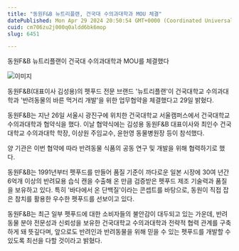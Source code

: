 ```yaml
---
title: "동원F&B 뉴트리플랜, 건국대 수의과대학과 MOU 체결"
datePublished: Mon Apr 29 2024 20:50:54 GMT+0000 (Coordinated Universal Time)
cuid: cm706zu2j000q0aldd6bk6mop
slug: 6451

---
```



동원F&B 뉴트리플랜이 건국대 수의과대학과 MOU를 체결했다

![이미지](https://cdn.hashnode.com/res/hashnode/image/upload/v1739260834125/778123d9-c447-42a3-b975-4685c5ba0c96.jpeg)

동원F&B(대표이사 김성용)의 펫푸드 전문 브랜드 '뉴트리플랜'이 건국대학교 수의과대학과 '반려동물의 바른 먹거리 개발'을 위한 업무협약을 체결했다고 29일 밝혔다.

동원F&B는 지난 26일 서울시 광진구에 위치한 건국대학교 서울캠퍼스에서 건국대학교 수의과대학과 협약식을 했다. 이날 협약식에는 김성용 동원F&B 대표이사와 최인수 건국대학교 수의과대학 학장, 이상원 주임교수, 윤헌영 동물병원장 등이 참석했다.

양 기관은 이번 협약에 따라 반려동물 식품의 공동 연구 및 개발을 위해 협력하기로 했다.

동원F&B는 1991년부터 펫푸드를 만들어 품질 기준이 까다로운 일본 시장에 30여 년간 6억개 이상의 반려묘용 습식 캔을 수출해 온 만큼 검증받은 펫푸드 제조 기술력과 품질을 보유하고 있다. 특히 '바다에서 온 단백질'이라는 콘셉트를 바탕으로, 동원이 직접 잡은 참치를 활용한 우수한 펫푸드를 선보이고 있다.

동원F&B는 최근 일부 펫푸드에 대한 소비자들의 불안감이 대두되고 있는 가운데, 반려동물 분야 전문성과 신뢰성을 보유한 건국대학교 수의과대학과 전략적 협력 관계를 구축하게 돼 뜻깊다며, 앞으로도 반려인과 반려동물을 위해 믿을 수 있는 펫푸드를 개발할 수 있도록 최선을 다할 것이라고 밝혔다.